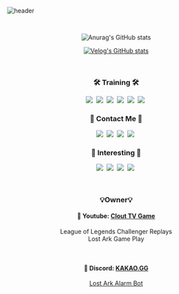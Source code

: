 ![header](https://capsule-render.vercel.app/api?type=wave&color=auto&height=300&section=header&text=cptkuk91&fontSize=90)

<br/>

<div align="center">

![Anurag's GitHub stats](https://github-readme-stats.vercel.app/api?username=cptkuk91&theme=great-gatsby&show_icons=true)

[![Velog's GitHub stats](https://velog-readme-stats.vercel.app/api?name=cptkuk91&color=dark)](https://velog.io/@cptkuk91)
</div>

<br/>

<h3 align="center">🛠 Training 🛠</h3>
<p align="center">
    <img src="https://img.shields.io/badge/JavaScript-F7DF1E?style=flat-square&logo=JavaScript&logoColor=white"/></a>&nbsp
    <img src="https://img.shields.io/badge/React-61DAFB?style=flat-square&logo=React&logoColor=white"/></a>&nbsp 
    <img src="https://img.shields.io/badge/MySQL-4479A1?style=flat-square&logo=MySQL&logoColor=white"/></a>&nbsp
    <img src="https://img.shields.io/badge/Amazon AWS-232F3E?style=flat-square&logo=Amazon AWS&logoColor=white"/></a>&nbsp
    <img src="https://img.shields.io/badge/GitHub-181717?style=flat-square&logo=GitHub&logoColor=white"/></a>&nbsp
    <img src="https://img.shields.io/badge/Node.js-339933?style=flat-square&logo=Node.js&logoColor=white"/></a>&nbsp
</p>

</p>

<h3 align="center">📱 Contact Me 📱</h3>
<p align="center">
<a href="https://www.instagram.com/bk.lllll/" target="_blank" rel="noopener noreferrer"><img src="https://img.shields.io/badge/Instagram-E4405F?style=flat-square&logo=Instagram&logoColor=white"/></a>&nbsp</a>
<a href="https://discord.com/invite/kakaogg" target="_blank" rel="noopener noreferrer"><img src="https://img.shields.io/badge/Discord-5865F2?style=flat-square&logo=Discord&logoColor=white"/></a>&nbsp</a>
<a href="mailto:cptkuk91@gmail.com" target="_blank" rel="noopener noreferrer"><img src="https://img.shields.io/badge/Gmail-EA4335?style=flat-square&logo=Gmail&logoColor=white"/></a>&nbsp</a>
<a href="https://www.youtube.com/channel/UCjLW-jxRzQW3rWgMs8ypFpQ" target="_blank" rel="noopener noreferrer"><img src="https://img.shields.io/badge/YouTube-FF0000?style=flat-square&logo=YouTube&logoColor=white"/></a>&nbsp</a>
</p>

<h3 align="center">🚀 Interesting 🚀</h3>
<p align="center">
<img src="https://img.shields.io/badge/Bitcoin-F7931A?style=flat-square&logo=Bitcoin&logoColor=white"/></a>&nbsp
<img src="https://img.shields.io/badge/Ethereum-3C3C3D?style=flat-square&logo=Ethereum&logoColor=white"/></a>&nbsp
<img src="https://img.shields.io/badge/Tether-50AF95?style=flat-square&logo=Tether&logoColor=white"/></a>&nbsp
<img src="https://img.shields.io/badge/Solidity-363636?style=flat-square&logo=Solidity&logoColor=white"/></a>&nbsp


<div align="center">
</a>&nbsp</a>
<h3>💡Owner💡</h3>
<h4>📌 Youtube: <a href="https://www.youtube.com/clouttvgame">Clout TV Game</a>
</h4>
<div>
    <p>League of Legends Challenger Replays<br>Lost Ark Game Play</p>
    <p></p>
</div>

<br>

<h4>📌 Discord: <a href="https://discord.com/invite/kakaogg">KAKAO.GG</a>
</h4>
<a href="https://github.com/KAKAOGG/KAKAO.GG-Alarm-Bot">Lost Ark Alarm Bot</a>
</div>
</a>&nbsp</a>



<!--
**cptkuk91/cptkuk91** is a ✨ _special_ ✨ repository because its `README.md` (this file) appears on your GitHub profile.

Here are some ideas to get you started:

- 🔭 I’m currently working on ...
- 🌱 I’m currently learning ...
- 👯 I’m looking to collaborate on ...
- 🤔 I’m looking for help with ...
- 💬 Ask me about ...
- 📫 How to reach me: ...
- 😄 Pronouns: ...
- ⚡ Fun fact: ...
-->
